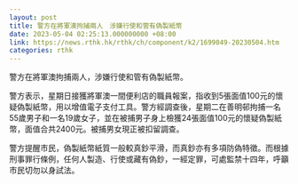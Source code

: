 ```yaml
---
layout: post
title: 警方在將軍澳拘捕兩人　涉嫌行使和管有偽製紙幣
date: 2023-05-04 02:25:13.000000000 +08:00
link: https://news.rthk.hk/rthk/ch/component/k2/1699049-20230504.htm
categories: rthk
---
```


警方在將軍澳拘捕兩人，涉嫌行使和管有偽製紙幣。

警方表示，星期日接獲將軍澳一間便利店的職員報案，指收到5張面值100元的懷疑偽製紙幣，用以增值電子支付工具。警方經調查後，星期二在善明邨拘捕一名55歲男子和一名19歲女子，並在被捕男子身上檢獲24張面值100元的懷疑偽製紙幣，面值合共2400元。被捕男女現正被扣留調查。

警方提醒市民，偽製紙幣紙質一般較真鈔平滑，而真鈔亦有多項防偽特徵。而根據刑事罪行條例，任何人製造、行使或藏有偽鈔，一經定罪，可處監禁十四年，呼籲市民切勿以身試法。
